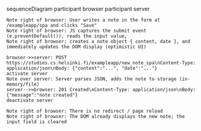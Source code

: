sequenceDiagram
    participant browser
    participant server

    Note right of browser: User writes a note in the form at /exampleapp/spa and clicks "Save"
    Note right of browser: JS captures the submit event (e.preventDefault()), reads the input value,
    Note right of browser: creates a note object { content, date }, and immediately updates the DOM display (optimistic UI)

    browser->>server: POST https://studies.cs.helsinki.fi/exampleapp/new_note_spa\nContent-Type: application/json\nBody: {"content":"...", "date":"..."}
    activate server
    Note over server: Server parses JSON, adds the note to storage (in-memory/file)
    server-->>browser: 201 Created\nContent-Type: application/json\nBody: {"message":"note created"}
    deactivate server

    Note right of browser: There is no redirect / page reload
    Note right of browser: The DOM already displays the new note; the input field is cleared